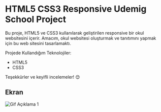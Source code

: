 <h1> HTML5 CSS3 Responsive Udemig School Project </h1>

Bu proje, HTML5 ve CSS3 kullanılarak geliştirilen responsive bir okul websitesini içerir. Amacım, okul websitesi oluşturmak ve tanıtımını yapmak için bu web sitesini tasarlamaktı.

Projede Kullandığım Teknolojiler:
- HTML5
- CSS3

Teşekkürler ve keyifli incelemeler! 😊

<h2> Ekran </h2>

![Gif Açıklama 1](udemigschool.gif)